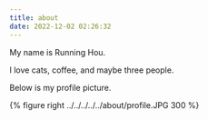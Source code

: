 ```yaml
---
title: about
date: 2022-12-02 02:26:32
---
```


My name is Running Hou.

I love cats, coffee, and maybe three people.

Below is my profile picture.



{% figure right ../../../../../about/profile.JPG 300 %}

